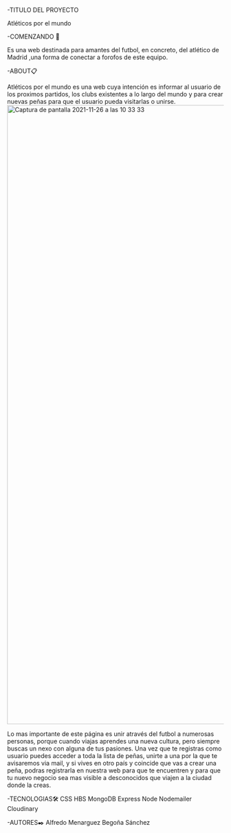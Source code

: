 -TITULO DEL PROYECTO 

Atléticos por el mundo

-COMENZANDO 🚀

Es una web destinada para amantes del futbol, en concreto, del atlético de Madrid ,una forma de conectar a forofos de este equipo.

-ABOUT📋

Atléticos por el mundo es una web  cuya intención es informar al usuario de los proximos partidos, los clubs existentes a lo largo del mundo y para crear nuevas peñas para que el usuario pueda visitarlas o unirse.
<img width="1440" alt="Captura de pantalla 2021-11-26 a las 10 33 33" src="https://user-images.githubusercontent.com/90830053/143559277-7f8c5f8f-24bf-4920-ba59-4f0dc469f715.png">


Lo mas importante de este página es unir através del futbol a numerosas personas, porque cuando viajas aprendes una nueva cultura, pero siempre buscas un nexo con alguna de tus pasiones.
Una vez que te registras como usuario puedes acceder a toda la lista de peñas, unirte a una por la que te avisaremos via mail,
y si vives en otro país y coincide que vas a crear una peña, podras registrarla en nuestra web para que te encuentren y para que tu nuevo negocio sea mas visible a desconocidos que viajen a la ciudad donde la creas.

-TECNOLOGIAS🛠️
CSS
HBS
MongoDB
Express
Node
Nodemailer
Cloudinary

-AUTORES✒️
Alfredo Menarguez 
Begoña Sánchez



